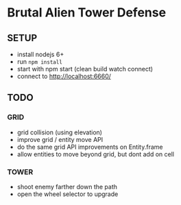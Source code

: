 # Brutal Alien Tower Defense

## SETUP

* install nodejs 6+
* run `npm install`
* start with npm start (clean build watch connect)
* connect to <http://localhost:6660/>


## TODO

### GRID

* grid collision (using elevation)
* improve grid / entity move API
* do the same grid API improvements on Entity.frame
* allow entities to move beyond grid, but dont add on cell

### TOWER

* shoot enemy farther down the path
* open the wheel selector to upgrade

